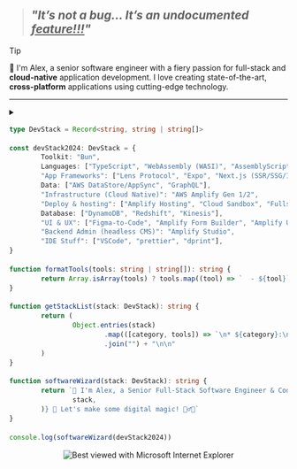 >## *_"It’s not a bug... It’s an undocumented <ins>feature!!!</ins>"_*

> [!TIP]
>
> 👋 I'm Alex, a senior software engineer with a fiery passion for full-stack and **cloud-native** application development. I love creating state-of-the-art, **cross-platform** applications using cutting-edge technology.
>
> 


---
<details>
  <summary> </summary>
  <p align="center">
    <img src="https://cdn.jsdelivr.net/gh/devicons/devicon/icons/typescript/typescript-original.svg"width="40" height="40"/>&nbsp;
    <img src="https://cdn.jsdelivr.net/gh/devicons/devicon/icons/go/go-original.svg" width="40" height="40"/>&nbsp;
    <img src="https://cdn.jsdelivr.net/gh/devicons/devicon/icons/python/python-original.svg"width="40" height="40"/>&nbsp;
    <img src="https://cdn.jsdelivr.net/gh/devicons/devicon/icons/rust/rust-plain.svg"width="40" height="40"/>&nbsp;
    <img src="https://cdn.jsdelivr.net/gh/devicons/devicon/icons/nodejs/nodejs-original.svg" width="40" height="40"/>&nbsp;
    <img src="https://cdn.jsdelivr.net/gh/devicons/devicon/icons/denojs/denojs-original.svg"width="40" height="40"/>&nbsp;  
    <img src="https://cdn.jsdelivr.net/gh/devicons/devicon/icons/cplusplus/cplusplus-original.svg"width="40" height="40"/>&nbsp;
    <img src="https://cdn.jsdelivr.net/gh/devicons/devicon/icons/c/c-original.svg" width="40" height="40"/>&nbsp;
    <img src="https://cdn.jsdelivr.net/gh/devicons/devicon/icons/solidity/solidity-original.svg"width="40" height="40"/>&nbsp;
    <img src="https://cdn.jsdelivr.net/gh/devicons/devicon/icons/jupyter/jupyter-original-wordmark.svg"width="40" height="40"/>&nbsp;
    <img src="https://cdn.jsdelivr.net/gh/devicons/devicon/icons/kaggle/kaggle-original-wordmark.svg"width="40" height="40"/>&nbsp;
    <img src="https://cdn.jsdelivr.net/gh/devicons/devicon/icons/tensorflow/tensorflow-original.svg"width="40" height="40"/>&nbsp;
    <img src="https://cdn.jsdelivr.net/gh/devicons/devicon/icons/docker/docker-original.svg"width="40" height="40"/>&nbsp;
    <img src="https://cdn.jsdelivr.net/gh/devicons/devicon/icons/kubernetes/kubernetes-plain-wordmark.svg"width="40" height="40"/>&nbsp;
    <img src="https://cdn.jsdelivr.net/gh/devicons/devicon/icons/linux/linux-original.svg"width="40" height="40"/>&nbsp;
    <img src="https://cdn.jsdelivr.net/gh/devicons/devicon/icons/mongodb/mongodb-original-wordmark.svg"width="40" height="40"/>&nbsp;
    <img src="https://cdn.jsdelivr.net/gh/devicons/devicon/icons/nextjs/nextjs-original-wordmark.svg"width="40" height="40"/>&nbsp;
    <img src="https://cdn.jsdelivr.net/gh/devicons/devicon/icons/react/react-original.svg"width="40" height="40"/>&nbsp;
    <img src="https://cdn.jsdelivr.net/gh/devicons/devicon/icons/npm/npm-original-wordmark.svg"width="40" height="40"/>&nbsp;
    <img src="https://cdn.jsdelivr.net/gh/devicons/devicon/icons/yarn/yarn-original.svg"width="40" height="40"/>&nbsp;
    <img src="https://cdn.jsdelivr.net/gh/devicons/devicon/icons/babel/babel-original.svg" width="40" height="40"/>&nbsp;
    <img src="https://github.com/devicons/devicon/blob/master/icons/redux/redux-original.svg" title="Redux" alt="Redux " width="40" height="40"/>&nbsp;
    <img src="https://github.com/devicons/devicon/blob/master/icons/css3/css3-plain-wordmark.svg"  title="CSS3" alt="CSS" width="40" height="40"/>&nbsp;
    <img src="https://github.com/devicons/devicon/blob/master/icons/html5/html5-original.svg" title="HTML5" alt="HTML" width="40" height="40"/>&nbsp;
    <img src="https://github.com/devicons/devicon/blob/master/icons/javascript/javascript-original.svg" title="JavaScript" alt="JavaScript" width="40" height="40"/>&nbsp;
    <img src="https://cdn.jsdelivr.net/gh/devicons/devicon/icons/graphql/graphql-plain.svg"width="40" height="40"/>&nbsp;
    <img src="https://cdn.jsdelivr.net/gh/devicons/devicon/icons/eslint/eslint-original.svg" width="40" height="40"/>&nbsp;
    <img src="https://cdn.jsdelivr.net/gh/devicons/devicon/icons/threejs/threejs-original.svg" width="40" height="40"/>&nbsp;
    <img src="https://cdn.jsdelivr.net/gh/devicons/devicon/icons/firebase/firebase-plain.svg"width="40" height="40"/>&nbsp;
    <img src="https://cdn.jsdelivr.net/gh/devicons/devicon/icons/tailwindcss/tailwindcss-plain.svg"width="40" height="40"/>&nbsp;
    <img src="https://cdn.jsdelivr.net/gh/devicons/devicon/icons/express/express-original.svg" width="40" height="40"/>&nbsp;
    <img src="https://cdn.jsdelivr.net/gh/devicons/devicon/icons/feathersjs/feathersjs-original.svg"width="40" height="40"/>&nbsp;
    <img src="https://cdn.jsdelivr.net/gh/devicons/devicon/icons/gcc/gcc-original.svg"width="40" height="40"/>&nbsp;
    <img src="https://cdn.jsdelivr.net/gh/devicons/devicon/icons/grafana/grafana-original.svg"width="40" height="40"/>&nbsp;
    <img src="https://cdn.jsdelivr.net/gh/devicons/devicon/icons/storybook/storybook-original.svg"width="40" height="40"/>&nbsp;
    <img src="https://cdn.jsdelivr.net/gh/devicons/devicon/icons/figma/figma-original.svg"width="40" height="40"/>&nbsp;
    <img src="https://cdn.jsdelivr.net/gh/devicons/devicon/icons/vscode/vscode-original.svg"width="40" height="40"/>&nbsp;
    <img src="https://cdn.jsdelivr.net/gh/devicons/devicon/icons/xcode/xcode-plain.svg" width="40" height="40"/>&nbsp;
    <img src="https://cdn.jsdelivr.net/gh/devicons/devicon/icons/git/git-original.svg" width="40" height="40"/>&nbsp;
    <img src="https://cdn.jsdelivr.net/gh/devicons/devicon/icons/github/github-original.svg"width="40" height="40"/>&nbsp;
<img src="https://cdn.jsdelivr.net/gh/devicons/devicon/icons/amazonwebservices/amazonwebservices-original.svg" width="40" height="40"/>&nbsp;
  </p>

</details>

```typescript
type DevStack = Record<string, string | string[]>

const devStack2024: DevStack = {
        Toolkit: "Bun",
        Languages: ["TypeScript", "WebAssembly (WASI)", "AssemblyScript (WASM)"],
        "App Frameworks": ["Lens Protocol", "Expo", "Next.js (SSR/SSG/ISR)", "WebXR - Babylon.js"],
        Data: ["AWS DataStore/AppSync", "GraphQL"],
        "Infrastructure (Cloud Native)": "AWS Amplify Gen 1/2",
        "Deploy & hosting": ["Amplify Hosting", "Cloud Sandbox", "Fullstack workflows"],
        Database: ["DynamoDB", "Redshift", "Kinesis"],
        "UI & UX": ["Figma-to-Code", "Amplify Form Builder", "Amplify UI"],
        "Backend Admin (headless CMS)": "Amplify Studio",
        "IDE Stuff": ["VSCode", "prettier", "dprint"],
}

function formatTools(tools: string | string[]): string {
        return Array.isArray(tools) ? tools.map((tool) => `  - ${tool}`).join("\n") : `  - ${tools}`
}

function getStackList(stack: DevStack): string {
        return (
                Object.entries(stack)
                        .map(([category, tools]) => `\n* ${category}:\n${formatTools(tools)}`)
                        .join("") + "\n\n"
        )
}

function softwareWizard(stack: DevStack): string {
        return `👋 I'm Alex, a Senior Full-Stack Software Engineer & Code Alchemist with a 2024 stack: ${this.getStackList(
                stack,
        )} 🌙 Let's make some digital magic! 🧙‍♂️✨`
}

console.log(softwareWizard(devStack2024))

```



<div align="center">
<img src="https://github.com/fnky/fnky/raw/fnky/img/ie.jpg" alt="Best viewed with Microsoft Internet Explorer" align="center" width="128">
</div>
